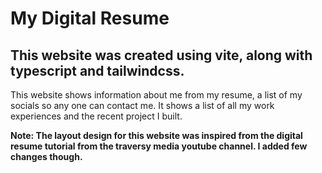 # My Digital Resume

## This website was created using vite, along with typescript and tailwindcss.

This website shows information about me from my resume, a list of my socials so any one can contact me. It shows a list of all my work experiences and the recent project I built.

**Note: The layout design for this website was inspired from the digital resume tutorial from the traversy media youtube channel. I added few changes though.**
